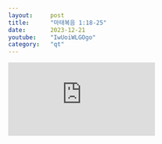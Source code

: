 ```yaml
---
layout:     post
title:      "마태복음 1:18-25"
date:       2023-12-21
youtube:    "IwUoiWLGOgo"
category:   "qt"
---
```


<div class="youtube margin-large">
    <iframe src="https://www.youtube.com/embed/IwUoiWLGOgo" title="YouTube video player" frameborder="0" allow="accelerometer; autoplay; clipboard-write; encrypted-media; gyroscope; picture-in-picture; web-share" allowfullscreen></iframe>
</div>